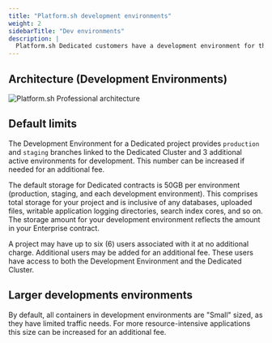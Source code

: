 ```yaml
---
title: "Platform.sh development environments"
weight: 2
sidebarTitle: "Dev environments"
description: |
  Platform.sh Dedicated customers have a development environment for their project that consists of a Platform.sh Grid project, typically provisioned by the Platform.sh team to reflect the amount of storage in your contract. This environment provides you with all the DevOps, Continuous Integration, Continuous Deployment, and other workflow tooling of the professional product, but segregates the performance impacts from your production hardware.
---
```


## Architecture (Development Environments)

![Platform.sh Professional architecture](/images/dedicated/PS-Arch-NoHA.svg "0.6")

## Default limits

The Development Environment for a Dedicated project provides `production` and `staging` branches linked to the Dedicated Cluster
and 3 additional active environments for development.
This number can be increased if needed for an additional fee.

The default storage for Dedicated contracts is 50GB per environment (production, staging, and each development environment).
This comprises total storage for your project and is inclusive of any databases, uploaded files,
writable application logging directories, search index cores, and so on.
The storage amount for your development environment reflects the amount in your Enterprise contract.

A project may have up to six (6) users associated with it at no additional charge.
Additional users may be added for an additional fee.
These users have access to both the Development Environment and the Dedicated Cluster.

## Larger developments environments

By default, all containers in development environments are "Small" sized, as they have limited traffic needs.
For more resource-intensive applications this size can be increased for an additional fee.
